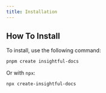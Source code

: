 ```yaml
---
title: Installation
---
```


## How To Install

To install, use the following command:

```bash
pnpm create insightful-docs
```

Or with `npx`:

```bash
npx create-insightful-docs
```
